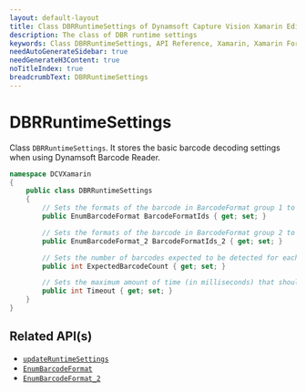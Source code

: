 ```yaml
---
layout: default-layout
title: Class DBRRuntimeSettings of Dynamsoft Capture Vision Xamarin Edition
description: The class of DBR runtime settings
keywords: Class DBRRuntimeSettings, API Reference, Xamarin, Xamarin Forms
needAutoGenerateSidebar: true
needGenerateH3Content: true
noTitleIndex: true
breadcrumbText: DBRRuntimeSettings
---
```


# DBRRuntimeSettings

Class `DBRRuntimeSettings`. It stores the basic barcode decoding settings when using Dynamsoft Barcode Reader.

```c#
namespace DCVXamarin
{
    public class DBRRuntimeSettings
    {
        // Sets the formats of the barcode in BarcodeFormat group 1 to be read. Barcode formats in BarcodeFormat group 1 can be combined.
        public EnumBarcodeFormat BarcodeFormatIds { get; set; }

        // Sets the formats of the barcode in BarcodeFormat group 2 to be read. Barcode formats in BarcodeFormat group 1 can be combined.
        public EnumBarcodeFormat_2 BarcodeFormatIds_2 { get; set; }

        // Sets the number of barcodes expected to be detected for each image.
        public int ExpectedBarcodeCount { get; set; }

        // Sets the maximum amount of time (in milliseconds) that should be spent searching for a barcode per page.
        public int Timeout { get; set; }
    }
}
```

## Related API(s)

- [`updateRuntimeSettings`](barcode-reader.md#updateruntimesettingsdbrruntimesettings)
- [`EnumBarcodeFormat`](enum-barcode-format.md)
- [`EnumBarcodeFormat_2`](enum-barcode-format2.md)

